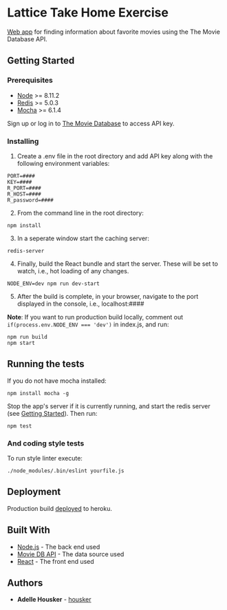 # Lattice Take Home Exercise

[Web app](https://lattice-take-home.herokuapp.com) for finding information about favorite movies using the The Movie Database API.

## Getting Started

### Prerequisites

- [Node](https://nodejs.org/en/) >= 8.11.2
- [Redis](https://redis.io/) >= 5.0.3
- [Mocha](https://mochajs.org/) >= 6.1.4

Sign up or log in to [The Movie Database](https://www.themoviedb.org/account/) to access API key.

### Installing

1. Create a .env file in the root directory and add API key along with the following environment variables:
```
PORT=####
KEY=####
R_PORT=####
R_HOST=####
R_password=####
```

2. From the command line in the root directory:
```
npm install
```
3. In a seperate window start the caching server:
```
redis-server
```
4. Finally, build the React bundle and start the server. These will be set to watch, i.e., hot loading of any changes. 
```
NODE_ENV=dev npm run dev-start
```
5. After the build is complete, in your browser, navigate to the port displayed in the console, i.e., localhost:####


**Note**: If you want to run production build locally, comment out `if(process.env.NODE_ENV === 'dev')` in index.js, and run:
```
npm run build
npm start
```

## Running the tests

If you do not have mocha installed: 
```
npm install mocha -g
```
Stop the app's server if it is currently running, and start the redis server (see [Getting Started](#getting-started)). Then run:
```
npm test
```

### And coding style tests

To run style linter execute:
```
./node_modules/.bin/eslint yourfile.js
```

## Deployment

Production build [deployed](https://lattice-take-home.herokuapp.com) to heroku.

## Built With

* [Node.js](https://nodejs.org/en/) - The back end used
* [Movie DB API](https://developers.themoviedb.org/3/getting-started/introduction) - The data source used
* [React](https://reactjs.org/) - The front end used

## Authors

* **Adelle Housker** - [housker](https://github.com/housker)
